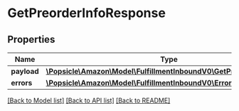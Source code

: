 # GetPreorderInfoResponse

## Properties
Name | Type | Description | Notes
------------ | ------------- | ------------- | -------------
**payload** | [**\Popsicle\Amazon\Model\FulfillmentInboundV0\GetPreorderInfoResult**](GetPreorderInfoResult.md) |  | [optional] 
**errors** | [**\Popsicle\Amazon\Model\FulfillmentInboundV0\ErrorList**](ErrorList.md) |  | [optional] 

[[Back to Model list]](../../README.md#documentation-for-models) [[Back to API list]](../../README.md#documentation-for-api-endpoints) [[Back to README]](../../README.md)

